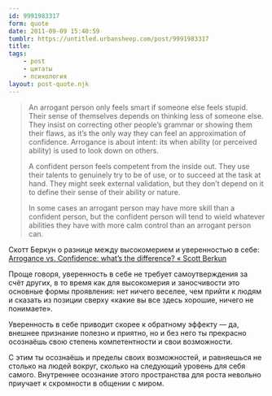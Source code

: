 ```yaml
---
id: 9991983317
form: quote
date: 2011-09-09 15:40:59
tumblr: https://untitled.urbansheep.com/post/9991983317
title: 
tags:
    - post
    - цитаты
    - психология
layout: post-quote.njk
---
```


<blockquote>
<p>An arrogant person only feels smart if someone else feels stupid. Their sense of themselves depends on thinking less of someone else. They insist on correcting other people’s grammar or showing them their flaws, as it’s the only way they can feel an approximation of confidence. Arrogance is about intent: its when ability (or perceived ability) is used to look down on others.</p>

<p>A confident person feels competent from the inside out. They use their talents to genuinely try to be of use, or to succeed at the task at hand. They might seek external validation, but they don’t depend on it to define their sense of their ability or nature.</p>

<p>In some cases an arrogant person may have more skill than a confident person, but the confident person will tend to wield whatever abilities they have with more calm control than an arrogant person can.</p>
</blockquote>

<p>Скотт Беркун о разнице между высокомерием и уверенностью в себе: <a href="http://www.scottberkun.com/blog/2011/arrogance-vs-confidence-whats-the-difference/">Arrogance vs. Confidence: what’s the difference? « Scott Berkun</a></p>

<p>Проще говоря, уверенность в себе не требует самоутверждения за счёт других, в то время как для высокомерия и заносчивости это основные формы проявления: нет ничего веселее, чем прийти к людям и сказать из позиции сверху «какие вы все здесь хорошие, ничего не понимаете».</p>

<p>Уверенность в себе приводит скорее к обратному эффекту — да, внешнее признание полезно и приятно, но и без него ты прекрасно осознаёшь свою степень компетентности и свои возможности.</p>

<p>С этим ты осознаёшь и пределы своих возможностей, и равняешься не столько на людей вокруг, сколько на следующий уровень для себя самого. Внутреннее осознание этого пространства для роста невольно приучает к скромности в общении с миром.</p>
